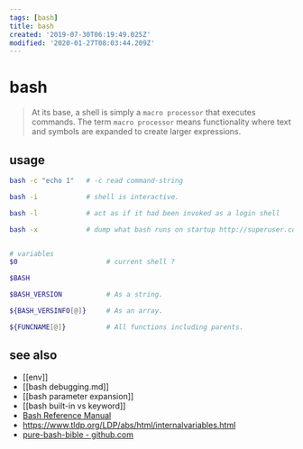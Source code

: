 ```yaml
---
tags: [bash]
title: bash
created: '2019-07-30T06:19:49.025Z'
modified: '2020-01-27T08:03:44.209Z'
---
```


# bash

> At its base, a shell is simply a `macro processor` that executes commands. The term `macro processor` means functionality where text and symbols are expanded to create larger expressions. 

## usage
```sh
bash -c "echo 1"   # -c read command-string

bash -i            # shell is interactive.

bash -l            # act as if it had been invoked as a login shell

bash -x            # dump what bash runs on startup http://superuser.com/a/144777


# variables
$0                      # current shell ?

$BASH

$BASH_VERSION           # As a string.

${BASH_VERSINFO[@]}     # As an array.

${FUNCNAME[@]}          # All functions including parents.
```

## see also
- [[env]]
- [[bash debugging.md]]
- [[bash parameter expansion]]
- [[bash built-in vs keyword]]
- [Bash Reference Manual](https://www.gnu.org/software/bash/manual/bash.html?#What-is-a-shell_003f)
- https://www.tldp.org/LDP/abs/html/internalvariables.html
- [pure-bash-bible - github.com](https://github.com/dylanaraps/pure-bash-bible)
